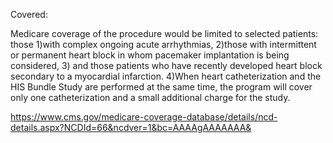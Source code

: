 Covered:

Medicare coverage of the procedure would be limited to selected patients: those 
1)with complex ongoing acute arrhythmias, 
2)those with intermittent or permanent heart block in whom pacemaker implantation is being considered,
3) and those patients who have recently developed heart block secondary to a myocardial infarction. 
4)When heart catheterization and the HIS Bundle Study are performed at the same time, the program will cover only one catheterization and a small additional charge for the study.

https://www.cms.gov/medicare-coverage-database/details/ncd-details.aspx?NCDId=66&ncdver=1&bc=AAAAgAAAAAAA&
